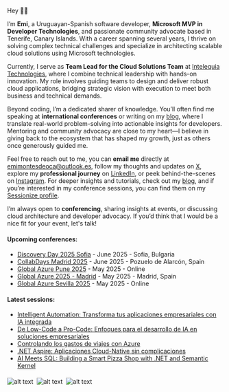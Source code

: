 Hey 👋🏼

I’m **Emi**, a Uruguayan-Spanish software developer, **Microsoft MVP in Developer Technologies**, and passionate community advocate based in Tenerife, Canary Islands. With a career spanning several years, I thrive on solving complex technical challenges and specialize in architecting scalable cloud solutions using Microsoft technologies.  

Currently, I serve as **Team Lead for the Cloud Solutions Team** at [Intelequia Technologies](https://intelequia.com), where I combine technical leadership with hands-on innovation. My role involves guiding teams to design and deliver robust cloud applications, bridging strategic vision with execution to meet both business and technical demands.  

Beyond coding, I’m a dedicated sharer of knowledge. You’ll often find me speaking at **international conferences** or writing on my [blog](https://blog.emilianomontesdeoca.com), where I translate real-world problem-solving into actionable insights for developers. Mentoring and community advocacy are close to my heart—I believe in giving back to the ecosystem that has shaped my growth, just as others once generously guided me.  

Feel free to reach out to me, you can **email me** directly at [emimontesdeoca@outlook.es](mailto:emimontesdeoca@outlook.es), follow my thoughts and updates on [X](https://twitter.com/emimontesdeocaa), explore my **professional journey** on [LinkedIn](https://www.linkedin.com/in/emimontesdeoca/), or peek behind-the-scenes on [Instagram](https://www.instagram.com/emimontesdeoca/). For deeper insights and tutorials, check out my [blog](https://blog.emilianomontesdeoca.com), and if you’re interested in my conference sessions, you can find them on my [Sessionize profile](https://sessionize.com/emimontesdeoca/).

I’m always open to **conferencing**, sharing insights at events, or discussing cloud architecture and developer advocacy. If you’d think that I would be a nice fit for your event, let's talk!

#### Upcoming conferences:  
<!-- CONFERENCES-POST-LIST:START -->
- [Discovery Day 2025 Sofia](https://www.eventbrite.com/e/discovery-day-2025-tickets-1234667948069) - June 2025 - Sofia, Bulgaria
- [CollabDays  Madrid 2025](https://www.collabdays.org/2025-madrid/) - June 2025 - Pozuelo de Alarc&#243;n, Spain
- [Global Azure Pune 2025](https://www.meetup.com/pune-tech-community/events/306720823/) - May 2025 - Online
- [Global Azure 2025 - Madrid](https://globalazure.es) - May 2025 - Madrid, Spain
- [Global Azure Sevilla 2025](https://azuresevilla.github.io/blog/category/global-azure-sevilla-2025/) - May 2025 - Online
<!-- CONFERENCES-POST-LIST:END -->  

#### Latest sessions:  
<!-- SESSIONS-POST-LIST:START -->
- [Intelligent Automation: Transforma tus aplicaciones empresariales con IA integrada](https://sessionize.com/s/emimontesdeoca/intelligent-automation-transforma-tus-aplicaciones/136758) 
- [De Low-Code a Pro-Code: Enfoques para el desarrollo de IA en soluciones empresariales](https://sessionize.com/s/emimontesdeoca/de-low-code-a-pro-code-enfoques-para-el-desarrollo/136757) 
- [Controlando los gastos de viajes con Azure](https://sessionize.com/s/emimontesdeoca/controlando-los-gastos-de-viajes-con-azure/136756) 
- [.NET Aspire: Aplicaciones Cloud-Native sin complicaciones](https://sessionize.com/s/emimontesdeoca/net-aspire-aplicaciones-cloud-native-sin-complicac/131284) 
- [AI Meets SQL: Building a Smart Pizza Shop with .NET and Semantic Kernel](https://sessionize.com/s/emimontesdeoca/ai-meets-sql-building-a-smart-pizza-shop-with-.net/134364) 
<!-- SESSIONS-POST-LIST:END -->  

####

![alt text](https://sessionize.com/Assets/speaker-certificate/Most_Active_Speaker2024.svg)&nbsp;
![alt text](https://sessionize.com/Assets/speaker-certificate/Most_Active_Speaker2023.svg)&nbsp;
![alt text](https://sessionize.com/Assets/speaker-certificate/msmvp.png)

<!-- UPDATED-AT:20250502104937 -->
